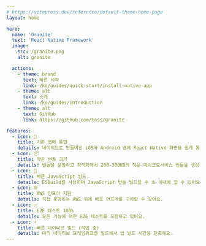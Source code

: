 ```yaml
---
# https://vitepress.dev/reference/default-theme-home-page
layout: home

hero:
  name: 'Granite'
  text: 'React Native Framework'
  image:
    src: /granite.png
    alt: granite

  actions:
    - theme: brand
      text: 빠른 시작
      link: /ko/guides/quick-start/install-native-app
    - theme: alt
      text: 소개
      link: /ko/guides/introduction
    - theme: alt
      text: GitHub
      link: https://github.com/toss/granite

features:
  - icon: 🔌
    title: 기존 앱에 통합
    details: 네이티브로 만들어진 iOS와 Android 앱에 React Native 화면을 쉽게 통합할 수 있어요.
  - icon: 📦
    title: 작은 번들 크기
    details: 번들을 분할하고 최적화해서 200-300KB의 작은 마이크로서비스 번들을 생성해요.
  - icon: 🚀
    title: 빠른 JavaScript 빌드
    details: ESBuild를 사용하여 JavaScript 번들 빌드를 수 초 이내에 할 수 있어요.
  - icon: 🌐
    title: AWS 인프라 지원
    details: 직접 운영하는 AWS 위에 배포 인프라를 구성할 수 있어요.
  - icon: ✅
    title: E2E 테스트 100%
    details: 모든 기능에 대한 E2E 테스트를 포함하고 있어요.
  - icon: ⚡️
    title: 빠른 네이티브 빌드 (작업 중)
    details: 미리 네이티브 프레임워크를 빌드해서 앱 빌드 시간을 단축해요.
---
```

